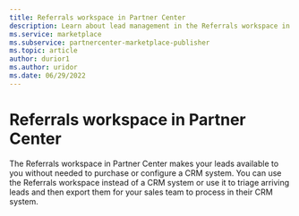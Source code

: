 ```yaml
---
title: Referrals workspace in Partner Center
description: Learn about lead management in the Referrals workspace in Partner Center
ms.service: marketplace
ms.subservice: partnercenter-marketplace-publisher
ms.topic: article
author: durior1
ms.author: uridor
ms.date: 06/29/2022
---
```


# Referrals workspace in Partner Center

The Referrals workspace in Partner Center makes your leads available to you without needed to purchase or configure a CRM system. You can use the Referrals workspace instead of a CRM system or use it to triage arriving leads and then export them for your sales team to process in their CRM system.
